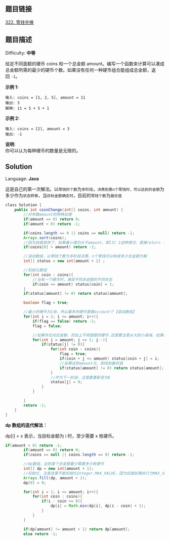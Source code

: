 ## 题目链接

[322\. 零钱兑换](https://leetcode-cn.com/problems/coin-change/)

## 题目描述

Difficulty: **中等**

给定不同面额的硬币 coins 和一个总金额 amount。编写一个函数来计算可以凑成总金额所需的最少的硬币个数。如果没有任何一种硬币组合能组成总金额，返回 `-1`。

**示例 1:**

```
输入: coins = [1, 2, 5], amount = 11
输出: 3
解释: 11 = 5 + 5 + 1
```

**示例 2:**

```
输入: coins = [2], amount = 3
输出: -1
```

**说明**:  
你可以认为每种硬币的数量是无限的。

## Solution

Language: **Java**

这是自己的第一次解法。以`零钱的个数`为`多阶段`，`决策到第n个零钱时，可以达到的金额`为多少作为`状态转移`，当`目标金额确定时`，目前的`零钱个数`为`最优值`

```java
​class Solution {
    public int coinChange(int[] coins, int amount) {
        //对参数amount的特殊处理
        if(amount == 0) return 0;
        if(amount < 0) return -1;

        if(coins.length == 0 || coins == null) return -1;
        Arrays.sort(coins);
        //因为前面排序了，如果最小值仍大于amount，即[3] 2这种情况，直接return -1
        if(coins[0] > amount) return -1;

        //滚动数组，以零钱个数为多阶段决策，n个零钱可以构成多少总金额为解
        int[] status = new int[amount + 1] ;

        //初始化数组
        for(int coin : coins){
            //当有一个硬币时，凑成不同总金额的不同状态
            if(coin <= amount) status[coin] = 1;
        }
        if(status[amount] != 0) return status[amount];

        boolean flag = true;

        //最小的硬币为1块，所以最多的硬币需要account个【滚动数组】
        for(int i = 2; i <= amount; i++){
            if(flag == false) return -1;
            flag = false;

            //如果存在对应金额，则加上不用面额的硬币.这里要注意从大到小递减，如果从小到大递增，有可能使这一阶段的结果再次作为决策条件
            for(int j = amount; j >= 1; j--){
                if(status[j] != 0){
                    for(int coin : coins){
                        flag = true;
                        if(coin + j <= amount) status[coin + j] = i;
                        //如果达到amount元，即找到最优值
                        if(status[amount] != 0) return status[amount];
                    }
                    //作为下一阶段，注意要重新变为0
                    status[j] = 0;
                }
            }

        }
        return -1;
    }  
}
```

**dp 数组的迭代解法：**

dp[i] = x 表示，当目标金额为 i 时，至少需要 x 枚硬币。

```java
if(amount < 0) return -1;
        if(amount == 0) return 0;
        if(coins == null || coins.length == 0) return -1;

        //dp数组，达到某个总金额最少需要多少枚硬币
        int[] dp = new int[amount + 1];
        //初始化，注意这里不能初始化Integer.MAX_VALUE，因为后面如果执行力MAX_VALUE + 1，那么就成了最小值了
        Arrays.fill(dp, amount + 1);
        dp[0] = 0;

        for(int i = 1; i <= amount; i++){
            for(int coin : coins){
                if(i - coin >= 0){
                    dp[i] = Math.min(dp[i], dp[i - coin] + 1);
                }
            }
        }

        if(dp[amount] != amount + 1) return dp[amount];
        else return -1;
```